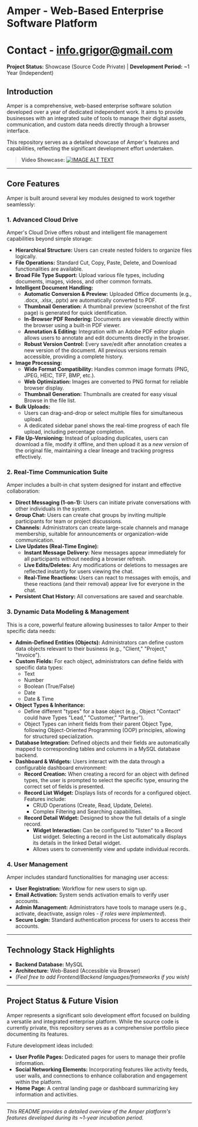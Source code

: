 # Amper - Web-Based Enterprise Software Platform
# Contact - info.grigor@gmail.com

**Project Status:** Showcase (Source Code Private) | **Development Period:** ~1 Year (Independent)

## Introduction

Amper is a comprehensive, web-based enterprise software solution developed over a year of dedicated independent work. It aims to provide businesses with an integrated suite of tools to manage their digital assets, communication, and custom data needs directly through a browser interface.

This repository serves as a detailed showcase of Amper's features and capabilities, reflecting the significant development effort undertaken.

> **Video Showcase:**
[![IMAGE ALT TEXT](http://img.youtube.com/vi/YOUTUBE_VIDEO_ID_HERE/0.jpg)](http://www.youtube.com/watch?v=YOUTUBE_VIDEO_ID_HERE "Video Title")

---

## Core Features

Amper is built around several key modules designed to work together seamlessly:

### 1. Advanced Cloud Drive

Amper's Cloud Drive offers robust and intelligent file management capabilities beyond simple storage:

* **Hierarchical Structure:** Users can create nested folders to organize files logically.
* **File Operations:** Standard Cut, Copy, Paste, Delete, and Download functionalities are available.
* **Broad File Type Support:** Upload various file types, including documents, images, videos, and other common formats.
* **Intelligent Document Handling:**
    * **Automatic Conversion & Preview:** Uploaded Office documents (e.g., .docx, .xlsx, .pptx) are automatically converted to PDF.
    * **Thumbnail Generation:** A thumbnail preview (screenshot of the first page) is generated for quick identification.
    * **In-Browser PDF Rendering:** Documents are viewable directly within the browser using a built-in PDF viewer.
    * **Annotation & Editing:** Integration with an Adobe PDF editor plugin allows users to annotate and edit documents directly in the browser.
    * **Robust Version Control:** Every save/edit after annotation creates a new version of the document. All previous versions remain accessible, providing a complete history.
* **Image Processing:**
    * **Wide Format Compatibility:** Handles common image formats (PNG, JPEG, HEIC, TIFF, BMP, etc.).
    * **Web Optimization:** Images are converted to PNG format for reliable browser display.
    * **Thumbnail Generation:** Thumbnails are created for easy visual Browse in the file list.
* **Bulk Uploads:**
    * Users can drag-and-drop or select multiple files for simultaneous upload.
    * A dedicated sidebar panel shows the real-time progress of each file upload, including percentage completion.
* **File Up-Versioning:** Instead of uploading duplicates, users can download a file, modify it offline, and then upload it as a *new version* of the original file, maintaining a clear lineage and tracking progress effectively.

### 2. Real-Time Communication Suite

Amper includes a built-in chat system designed for instant and effective collaboration:

* **Direct Messaging (1-on-1):** Users can initiate private conversations with other individuals in the system.
* **Group Chat:** Users can create chat groups by inviting multiple participants for team or project discussions.
* **Channels:** Administrators can create large-scale channels and manage membership, suitable for announcements or organization-wide communication.
* **Live Updates (Real-Time Engine):**
    * **Instant Message Delivery:** New messages appear immediately for all participants without needing a browser refresh.
    * **Live Edits/Deletes:** Any modifications or deletions to messages are reflected instantly for users viewing the chat.
    * **Real-Time Reactions:** Users can react to messages with emojis, and these reactions (and their removal) appear live for everyone in the chat.
* **Persistent Chat History:** All conversations are saved and searchable.

### 3. Dynamic Data Modeling & Management

This is a core, powerful feature allowing businesses to tailor Amper to their specific data needs:

* **Admin-Defined Entities (Objects):** Administrators can define custom data objects relevant to their business (e.g., "Client," "Project," "Invoice").
* **Custom Fields:** For each object, administrators can define fields with specific data types:
    * Text
    * Number
    * Boolean (True/False)
    * Date
    * Date & Time
* **Object Types & Inheritance:**
    * Define different "types" for a base object (e.g., Object "Contact" could have Types "Lead," "Customer," "Partner").
    * Object Types can inherit fields from their parent Object Type, following Object-Oriented Programming (OOP) principles, allowing for structured specialization.
* **Database Integration:** Defined objects and their fields are automatically mapped to corresponding tables and columns in a MySQL database backend.
* **Dashboard & Widgets:** Users interact with the data through a configurable dashboard environment:
    * **Record Creation:** When creating a record for an object with defined types, the user is prompted to select the specific type, ensuring the correct set of fields is presented.
    * **Record List Widget:** Displays lists of records for a configured object. Features include:
        * CRUD Operations (Create, Read, Update, Delete).
        * Complex Filtering and Searching capabilities.
    * **Record Detail Widget:** Designed to show the full details of a single record.
        * **Widget Interaction:** Can be configured to "listen" to a Record List widget. Selecting a record in the List automatically displays its details in the linked Detail widget.
        * Allows users to conveniently view and update individual records.

### 4. User Management

Amper includes standard functionalities for managing user access:

* **User Registration:** Workflow for new users to sign up.
* **Email Activation:** System sends activation emails to verify user accounts.
* **Admin Management:** Administrators have tools to manage users (e.g., activate, deactivate, assign roles - *if roles were implemented*).
* **Secure Login:** Standard authentication process for users to access their accounts.

---

## Technology Stack Highlights

* **Backend Database:** MySQL
* **Architecture:** Web-Based (Accessible via Browser)
* *(Feel free to add Frontend/Backend languages/frameworks if you wish)*

---

## Project Status & Future Vision

Amper represents a significant solo development effort focused on building a versatile and integrated enterprise platform. While the source code is currently private, this repository serves as a comprehensive portfolio piece documenting its features.

Future development ideas included:

* **User Profile Pages:** Dedicated pages for users to manage their profile information.
* **Social Networking Elements:** Incorporating features like activity feeds, user walls, and connections to enhance collaboration and engagement within the platform.
* **Home Page:** A central landing page or dashboard summarizing key information and activities.

---

*This README provides a detailed overview of the Amper platform's features developed during its ~1-year incubation period.*
